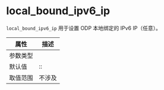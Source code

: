# local_bound_ipv6_ip

`local_bound_ipv6_ip` 用于设置 ODP 本地绑定的 IPv6 IP（任意）。

<!-- 属于 IP 类型？后续参考下内核是怎么写的 -->
|  属性    | 描述     |
|----------|---------|
| 参数类型 |         |
| 默认值   | ::     |
| 取值范围 | 不涉及  |
